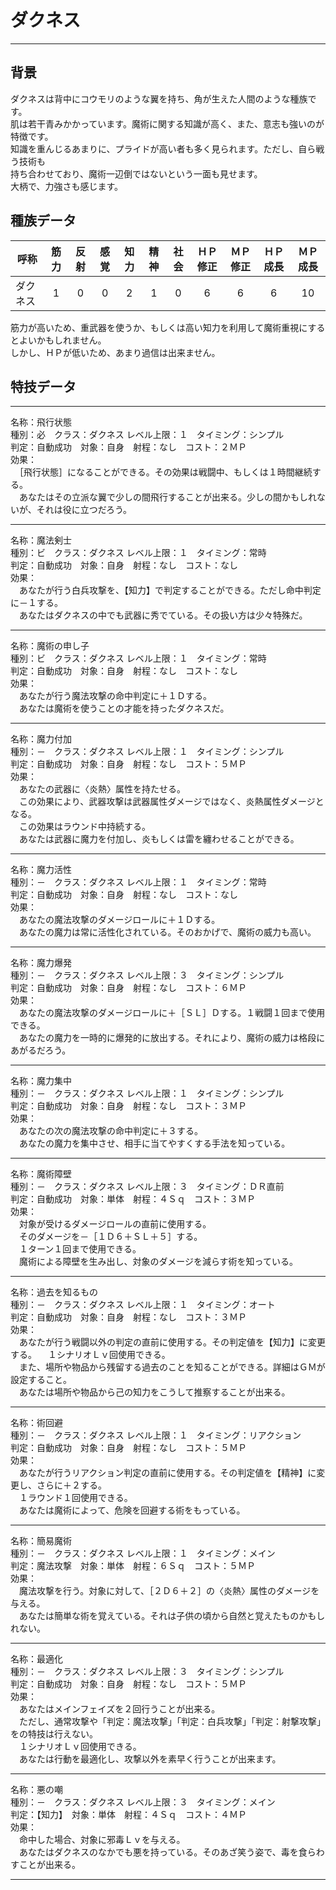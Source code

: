 # ダクネス

---

## 背景

ダクネスは背中にコウモリのような翼を持ち、角が生えた人間のような種族です。  
肌は若干青みかかっています。魔術に関する知識が高く、また、意志も強いのが特徴です。  
知識を重んじるあまりに、プライドが高い者も多く見られます。ただし、自ら戦う技術も  
持ち合わせており、魔術一辺倒ではないという一面も見せます。  
大柄で、力強さも感じます。

## 種族データ

| 呼称       | 筋力 | 反射 | 感覚 | 知力 | 精神 | 社会 | ＨＰ修正 | ＭＰ修正 | ＨＰ成長 | ＭＰ成長 |
|------------|:----:|:----:|:----:|:----:|:----:|:----:|:--------:|:--------:|:--------:|:--------:|
| ダクネス   |   1  |   0  |   0  |   2  |   1  |   0  |     6    |     6    |     6    |    10    |

筋力が高いため、重武器を使うか、もしくは高い知力を利用して魔術重視にするとよいかもしれません。  
しかし、ＨＰが低いため、あまり過信は出来ません。

## 特技データ

---

名称：飛行状態  
種別：必　クラス：ダクネス  レベル上限：１　タイミング：シンプル  
判定：自動成功　対象：自身　射程：なし　コスト：２ＭＰ  
効果：  
　［飛行状態］になることができる。その効果は戦闘中、もしくは１時間継続する。  
　あなたはその立派な翼で少しの間飛行することが出来る。少しの間かもしれないが、それは役に立つだろう。

---

名称：魔法剣士  
種別：ビ　クラス：ダクネス  レベル上限：１　タイミング：常時  
判定：自動成功　対象：自身　射程：なし　コスト：なし  
効果：  
　あなたが行う白兵攻撃を、【知力】で判定することができる。ただし命中判定に－１する。  
　あなたはダクネスの中でも武器に秀でている。その扱い方は少々特殊だ。

---

名称：魔術の申し子  
種別：ビ　クラス：ダクネス  レベル上限：１　タイミング：常時  
判定：自動成功　対象：自身　射程：なし　コスト：なし  
効果：  
　あなたが行う魔法攻撃の命中判定に＋１Ｄする。  
　あなたは魔術を使うことの才能を持ったダクネスだ。

---

名称：魔力付加  
種別：－　クラス：ダクネス  レベル上限：１　タイミング：シンプル  
判定：自動成功　対象：自身　射程：なし　コスト：５ＭＰ  
効果：  
　あなたの武器に〈炎熱〉属性を持たせる。  
　この効果により、武器攻撃は武器属性ダメージではなく、炎熱属性ダメージとなる。  
　この効果はラウンド中持続する。  
　あなたは武器に魔力を付加し、炎もしくは雷を纏わせることができる。

---

名称：魔力活性  
種別：－　クラス：ダクネス  レベル上限：１　タイミング：常時  
判定：自動成功　対象：自身　射程：なし　コスト：なし  
効果：  
　あなたの魔法攻撃のダメージロールに＋１Ｄする。  
　あなたの魔力は常に活性化されている。そのおかげで、魔術の威力も高い。

---

名称：魔力爆発  
種別：－　クラス：ダクネス  レベル上限：３　タイミング：シンプル  
判定：自動成功　対象：自身　射程：なし　コスト：６ＭＰ  
効果：  
　あなたの魔法攻撃のダメージロールに＋［ＳＬ］Ｄする。１戦闘１回まで使用できる。  
　あなたの魔力を一時的に爆発的に放出する。それにより、魔術の威力は格段にあがるだろう。

---

名称：魔力集中  
種別：－　クラス：ダクネス  レベル上限：１　タイミング：シンプル  
判定：自動成功　対象：自身　射程：なし　コスト：３ＭＰ  
効果：  
　あなたの次の魔法攻撃の命中判定に＋３する。  
　あなたの魔力を集中させ、相手に当てやすくする手法を知っている。

---

名称：魔術障壁  
種別：－　クラス：ダクネス  レベル上限：３　タイミング：ＤＲ直前  
判定：自動成功　対象：単体　射程：４Ｓｑ　コスト：３ＭＰ  
効果：  
　対象が受けるダメージロールの直前に使用する。  
　そのダメージを－［１Ｄ６＋ＳＬ＋５］する。  
　１ターン１回まで使用できる。  
　魔術による障壁を生み出し、対象のダメージを減らす術を知っている。

---

名称：過去を知るもの  
種別：－　クラス：ダクネス  レベル上限：１　タイミング：オート  
判定：自動成功　対象：自身　射程：なし　コスト：３ＭＰ  
効果：  
　あなたが行う戦闘以外の判定の直前に使用する。その判定値を【知力】に変更する。
　１シナリオＬｖ回使用できる。  
　また、場所や物品から残留する過去のことを知ることができる。詳細はＧＭが設定すること。  
　あなたは場所や物品から己の知力をこうして推察することが出来る。

---

名称：術回避  
種別：－　クラス：ダクネス  レベル上限：１　タイミング：リアクション  
判定：自動成功　対象：自身　射程：なし　コスト：５ＭＰ  
効果：  
　あなたが行うリアクション判定の直前に使用する。その判定値を【精神】に変更し、さらに＋２する。  
　１ラウンド１回使用できる。  
　あなたは魔術によって、危険を回避する術をもっている。

---

名称：簡易魔術  
種別：－　クラス：ダクネス  レベル上限：１　タイミング：メイン  
判定：魔法攻撃　対象：単体　射程：６Ｓｑ　コスト：５ＭＰ  
効果：  
　魔法攻撃を行う。対象に対して、［２Ｄ６＋２］の〈炎熱〉属性のダメージを与える。  
　あなたは簡単な術を覚えている。それは子供の頃から自然と覚えたものかもしれない。

---

名称：最適化  
種別：－　クラス：ダクネス  レベル上限：３　タイミング：シンプル  
判定：自動成功　対象：自身　射程：なし　コスト：５ＭＰ  
効果：  
　あなたはメインフェイズを２回行うことが出来る。  
　ただし、通常攻撃や「判定：魔法攻撃」「判定：白兵攻撃」「判定：射撃攻撃」をの特技は行えない。  
　１シナリオＬｖ回使用できる。  
　あなたは行動を最適化し、攻撃以外を素早く行うことが出来ます。

---

名称：悪の嘲  
種別：－　クラス：ダクネス  レベル上限：３　タイミング：メイン  
判定：【知力】　対象：単体　射程：４Ｓｑ　コスト：４ＭＰ  
効果：  
　命中した場合、対象に邪毒Ｌｖを与える。  
　あなたはダクネスのなかでも悪を持っている。そのあざ笑う姿で、毒を食らわすことが出来る。

---
